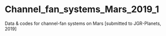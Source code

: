 # Channel_fan_systems_Mars_2019_1
Data &amp; codes for channel-fan systems on Mars [submitted to JGR-Planets, 2019]
